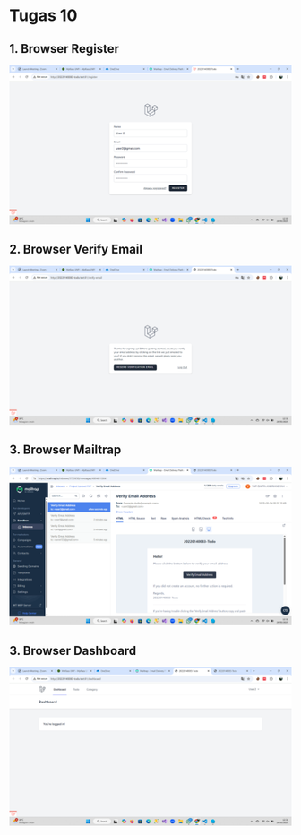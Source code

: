 # Tugas 10

## 1. Browser Register
![Alt text](screenshot/tugas10/BrowserRegister.png)

## 2. Browser Verify Email
![Alt text](screenshot/tugas10/BrowserVerifyEmail.png)

## 3. Browser Mailtrap
![Alt text](screenshot/tugas10/BrowserMailtrap.png)

## 3. Browser Dashboard
![Alt text](screenshot/tugas10/BrowserDashboard.png)
